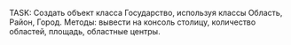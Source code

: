 TASK: Создать объект класса Государство, используя классы Область, Район, Город. Методы: вывести на консоль
      столицу, количество областей, площадь, областные центры.